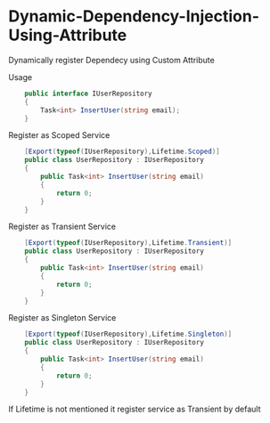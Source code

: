 # Dynamic-Dependency-Injection-Using-Attribute
Dynamically register Dependecy using Custom Attribute 


Usage 


```C#
    public interface IUserRepository
    {
        Task<int> InsertUser(string email);
    }
```

    
    

Register as Scoped Service    

```C#
    [Export(typeof(IUserRepository),Lifetime.Scoped)]
    public class UserRepository : IUserRepository
    {
        public Task<int> InsertUser(string email)
        {
            return 0;
        }
    }
```    

Register as Transient Service    

```C#
    [Export(typeof(IUserRepository),Lifetime.Transient)]
    public class UserRepository : IUserRepository
    {
        public Task<int> InsertUser(string email)
        {
            return 0;
        }
    }
```   

Register as Singleton Service    

```C#
    [Export(typeof(IUserRepository),Lifetime.Singleton)]
    public class UserRepository : IUserRepository
    {
        public Task<int> InsertUser(string email)
        {
            return 0;
        }
    }
```   

If Lifetime is not mentioned it register service as Transient by default
